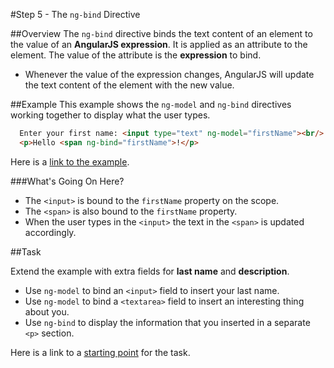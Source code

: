 #Step 5 - The `ng-bind` Directive

##Overview
The `ng-bind` directive binds the text content of an element to the value of an **AngularJS
expression**. It is applied as an attribute to the element. The value of the attribute is the
**expression** to bind.

- Whenever the value of the expression changes, AngularJS will update
  the text content of the element with the new value.

##Example
This example shows the `ng-model` and `ng-bind` directives working together to display what the
user types.

```html
  Enter your first name: <input type="text" ng-model="firstName"><br/>
  <p>Hello <span ng-bind="firstName">!</p>
```

Here is a [link to the example](example).

###What's Going On Here?

- The `<input>` is bound to the `firstName` property on the scope.
- The `<span>` is also bound to the `firstName` property.
- When the user types in the `<input>` the text in the `<span>` is updated accordingly.

##Task

Extend the example with extra fields for **last name** and **description**.

* Use `ng-model` to bind an `<input>` field to insert your last name.
* Use `ng-model` to bind a `<textarea>` field to insert an interesting thing about you.
* Use `ng-bind` to display the information that you inserted in a separate `<p>` section.

Here is a link to a [starting point](task) for the task.